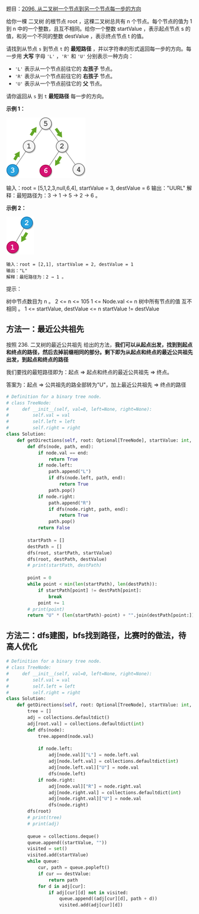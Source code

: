 题目：[2096. 从二叉树一个节点到另一个节点每一步的方向](https://leetcode-cn.com/problems/step-by-step-directions-from-a-binary-tree-node-to-another/)

给你一棵 二叉树 的根节点 root ，这棵二叉树总共有 n 个节点。每个节点的值为 1 到 n 中的一个整数，且互不相同。给你一个整数 startValue ，表示起点节点 s 的值，和另一个不同的整数 destValue ，表示终点节点 t 的值。

请找到从节点 `s` 到节点 `t` 的 **最短路径** ，并以字符串的形式返回每一步的方向。每一步用 **大写** 字母 `'L'` ，`'R'` 和 `'U'` 分别表示一种方向：

- `'L'` 表示从一个节点前往它的 **左孩子** 节点。
- `'R'` 表示从一个节点前往它的 **右孩子** 节点。
- `'U'` 表示从一个节点前往它的 **父** 节点。

请你返回从 `s` 到 `t` **最短路径** 每一步的方向。

**示例 1：**

![img](../../img/eg1.png)

输入：root = [5,1,2,3,null,6,4], startValue = 3, destValue = 6
输出："UURL"
解释：最短路径为：3 → 1 → 5 → 2 → 6 。

**示例 2：**

![img](../../img/eg2.png)

```
输入：root = [2,1], startValue = 2, destValue = 1
输出："L"
解释：最短路径为：2 → 1 。
```

提示：

树中节点数目为 n 。
2 <= n <= 105
1 <= Node.val <= n
树中所有节点的值 互不相同 。
1 <= startValue, destValue <= n
startValue != destValue

## 方法一：最近公共祖先

按照 236. 二叉树的最近公共祖先 给出的方法，**我们可以从起点出发，找到到起点和终点的路径，然后去掉前缀相同的部分。剩下即为从起点和终点的最近公共祖先出发，到起点和终点的路径**

我们要找的最短路径即为：起点 => 起点和终点的最近公共祖先 => 终点。

答案为：起点 => 公共祖先的路全部转为"U"，加上最近公共祖先 => 终点的路径

```python
# Definition for a binary tree node.
# class TreeNode:
#     def __init__(self, val=0, left=None, right=None):
#         self.val = val
#         self.left = left
#         self.right = right
class Solution:
    def getDirections(self, root: Optional[TreeNode], startValue: int, destValue: int) -> str:
        def dfs(node, path, end):
            if node.val == end:
                return True
            if node.left:
                path.append("L")
                if dfs(node.left, path, end):
                    return True
                path.pop()
            if node.right:
                path.append("R")
                if dfs(node.right, path, end):
                    return True
                path.pop()
            return False

        startPath = []
        destPath = []
        dfs(root, startPath, startValue)
        dfs(root, destPath, destValue)
        # print(startPath, destPath)

        point = 0
        while point < min(len(startPath), len(destPath)):
            if startPath[point] != destPath[point]:
                break
            point += 1
        # print(point)
        return "U" * (len(startPath)-point) + "".join(destPath[point:])

```

## 方法二：dfs建图，bfs找到路径，比赛时的做法，待高人优化

```python
# Definition for a binary tree node.
# class TreeNode:
#     def __init__(self, val=0, left=None, right=None):
#         self.val = val
#         self.left = left
#         self.right = right
class Solution:
    def getDirections(self, root: Optional[TreeNode], startValue: int, destValue: int) -> str:
        tree = []
        adj = collections.defaultdict()
        adj[root.val] = collections.defaultdict(int)
        def dfs(node):
            tree.append(node.val)
            
            if node.left:
                adj[node.val]["L"] = node.left.val
                adj[node.left.val] = collections.defaultdict(int)
                adj[node.left.val]["U"] = node.val
                dfs(node.left)
            if node.right:
                adj[node.val]["R"] = node.right.val
                adj[node.right.val] = collections.defaultdict(int)
                adj[node.right.val]["U"] = node.val
                dfs(node.right)
        dfs(root)
        # print(tree)
        # print(adj)
        
        queue = collections.deque()
        queue.append((startValue, ""))
        visited = set()
        visited.add(startValue)
        while queue:
            cur, path = queue.popleft()
            if cur == destValue:
                return path
            for d in adj[cur]:
                if adj[cur][d] not in visited:
                    queue.append((adj[cur][d], path + d))
                    visited.add(adj[cur][d])

```
